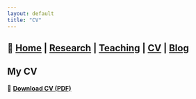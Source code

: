 ```yaml
---
layout: default
title: "CV"
---
```

## 📌 [Home](./index.md) | [Research](./research.md) | [Teaching](./teaching.md) | [CV](./cv.md) | [Blog](./misc.md)

## My CV

📄 **[Download CV (PDF)](files/Khanalizadeh_Zahra_CV.pdf)**  
